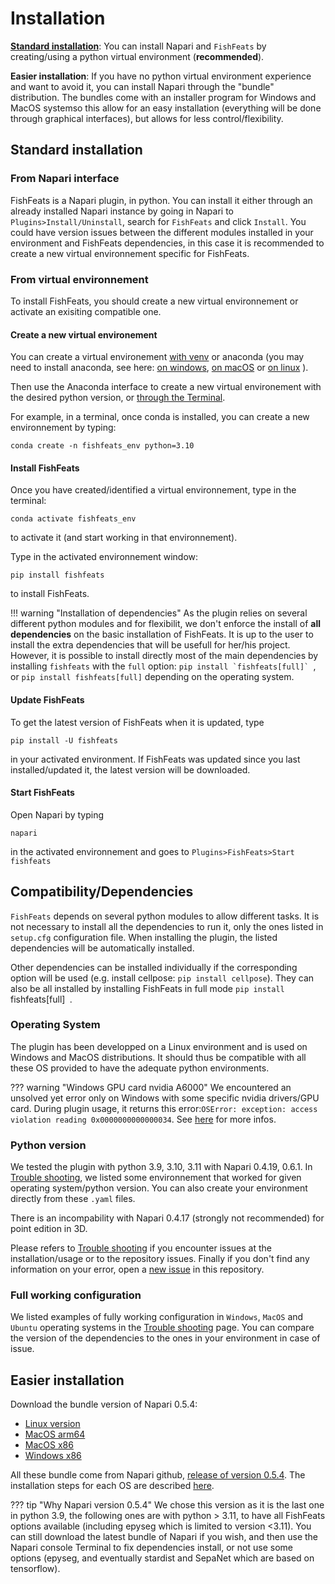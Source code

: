 # Installation

[**Standard installation**](#standard-installation): You can install Napari and `FishFeats` by creating/using a python virtual environment (**recommended**).

**Easier installation**: If you have no python virtual environment experience and want to avoid it, you can install Napari through the "bundle" distribution. 
The bundles come with an installer program for Windows and MacOS systemso this allow for an easy installation (everything will be done through graphical interfaces), but allows for less control/flexibility. 

## Standard installation
### From Napari interface
FishFeats is a Napari plugin, in python. You can install it either through an already installed Napari instance by going in Napari to `Plugins>Install/Uninstall`, search for `FishFeats` and click `Install`.
You could have version issues between the different modules installed in your environment and FishFeats dependencies, in this case it is recommended to create a new virtual environnement specific for FishFeats.

### From virtual environnement
To install FishFeats, you should create a new virtual environnement or activate an exisiting compatible one.

#### Create a new virtual environement
 You can create a virtual environement [with venv](https://www.geeksforgeeks.org/create-virtual-environment-using-venv-python/) or anaconda (you may need to install anaconda, see here: [on windows](https://www.geeksforgeeks.org/how-to-install-anaconda-on-windows/), [on macOS](https://www.geeksforgeeks.org/installation-guide/how-to-install-anaconda-on-macos/?ref=ml_lbp) or [on linux](https://www.geeksforgeeks.org/how-to-install-anaconda-on-linux/) ). 

Then use the Anaconda interface to create a new virtual environement with the desired python version, or [through the Terminal](https://www.geeksforgeeks.org/set-up-virtual-environment-for-python-using-anaconda/).

For example, in a terminal, once conda is installed, you can create a new environnement by typing:
```
conda create -n fishfeats_env python=3.10
```

#### Install FishFeats
Once you have created/identified a virtual environnement, type in the terminal:
``` 
conda activate fishfeats_env
```
to activate it (and start working in that environnement).

Type in the activated environnement window:

```
pip install fishfeats
```
to install FishFeats.

!!! warning "Installation of dependencies"
	As the plugin relies on several different python modules and for flexibilit, we don't enforce the install of **all dependencies** on the basic installation of FishFeats.
	It is up to the user to install the extra dependencies that will be usefull for her/his project.
	However, it is possible to install directly most of the main dependencies by installing `fishfeats` with the `full` option: ```pip install `fishfeats[full]` ```, or ```pip install fishfeats[full]``` depending on the operating system.


#### Update FishFeats

To get the latest version of FishFeats when it is updated, type
``` 
pip install -U fishfeats
```
in your activated environment. 
If FishFeats was updated since you last installed/updated it, the latest version will be downloaded.

#### Start FishFeats

Open Napari by typing
```
napari
```
in the activated environnement and goes to `Plugins>FishFeats>Start fishfeats`

## Compatibility/Dependencies

`FishFeats` depends on several python modules to allow different tasks. It is not necessary to install all the dependencies to run it, only the ones listed in `setup.cfg` configuration file. When installing the plugin, the listed dependencies will be automatically installed. 

Other dependencies can be installed individually if the corresponding option will be used (e.g. install cellpose: `pip install cellpose`).
They can also be all installed by installing FishFeats in full mode `pip install `fishfeats[full]` `.

### Operating System
The plugin has been developped on a Linux environment and is used on Windows and MacOS distributions. It should thus be compatible with all these OS provided to have the adequate python environments.

??? warning "Windows GPU card nvidia A6000"
	We encountered an unsolved yet error only on Windows with some specific nvidia drivers/GPU card. During plugin usage, it returns this error:`OSError: exception: access violation reading 0x0000000000000034`. See [here](Known-errors-and-solutions.md/#Access-violation-reading) for more infos.


### Python version
We tested the plugin with python 3.9, 3.10, 3.11 with Napari 0.4.19, 0.6.1. 
In [Trouble shooting](Known-errors-and-solutions.md), we listed some environnement that worked for given operating system/python version. 
You can also create your environment directly from these `.yaml` files.

There is an incompability with Napari 0.4.17 (strongly not recommended) for point edition in 3D.

Please refers to [Trouble shooting](Known-errors-and-solutions.md) if you encounter issues at the installation/usage or to the repository issues. Finally if you don't find any information on your error, open a [new issue](https://github.com/gletort/FishFeats/issues) in this repository.

### Full working configuration

We listed examples of fully working configuration in `Windows`, `MacOS` and `Ubuntu` operating systems in the [Trouble shooting](Known-errors-and-solutions.md#tested-and-working-configurations) page.
You can compare the version of the dependencies to the ones in your environment in case of issue.

## Easier installation

Download the bundle version of Napari 0.5.4:
* [Linux version](https://github.com/napari/napari/releases/download/v0.5.4/napari-0.5.4-Linux-x86_64.sh)
* [MacOS arm64](https://github.com/napari/napari/releases/download/v0.5.4/napari-0.5.4-macOS-arm64.pkg)
* [MacOS x86](https://github.com/napari/napari/releases/download/v0.5.4/napari-0.5.4-macOS-x86_64.pkg)
* [Windows x86](https://github.com/napari/napari/releases/download/v0.5.4/napari-0.5.4-Windows-x86_64.exe)

All these bundle come from Napari github, [release of version 0.5.4](https://github.com/napari/napari/releases/tag/v0.5.4). 
The installation steps for each OS are described [here](https://napari.org/stable/tutorials/fundamentals/installation_bundle_conda.html).


??? tip "Why Napari version 0.5.4" 
	We chose this version as it is the last one in python 3.9, the following ones are with python > 3.11, to have all FishFeats options available (including epyseg which is limited to version <3.11).
	You can still download the latest bundle of Napari if you wish, and then use the Napari console Terminal to fix dependencies install, or not use some options (epyseg, and eventually stardist and SepaNet which are based on tensorflow).